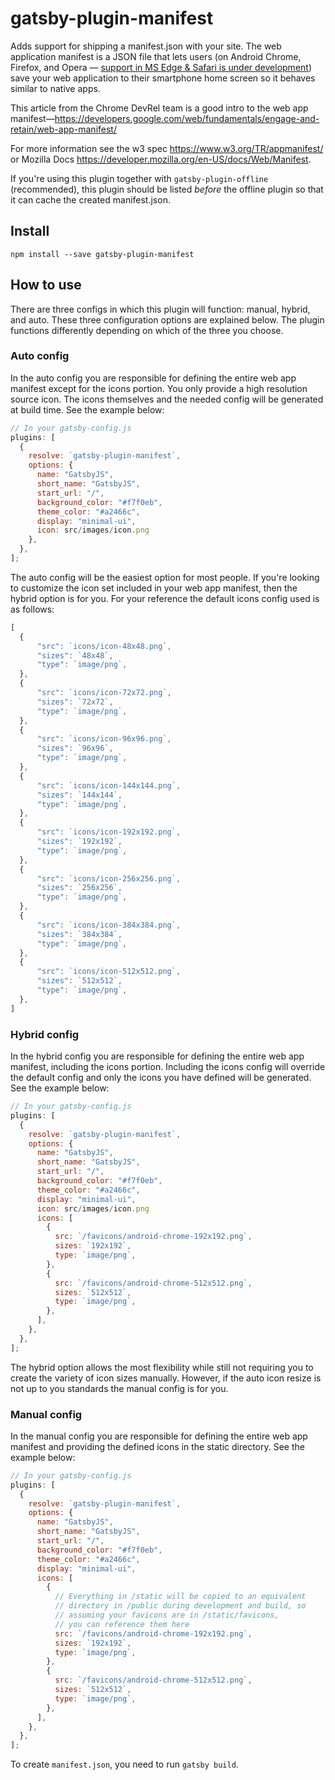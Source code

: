 # gatsby-plugin-manifest

Adds support for shipping a manifest.json with your site. The web application
manifest is a JSON file that lets users (on Android Chrome, Firefox, and Opera —
[support in MS Edge & Safari is under development](http://caniuse.com/#feat=web-app-manifest))
save your web application to their smartphone home screen so it behaves similar
to native apps.

This article from the Chrome DevRel team is a good intro to the web app
manifest—https://developers.google.com/web/fundamentals/engage-and-retain/web-app-manifest/

For more information see the w3 spec https://www.w3.org/TR/appmanifest/ or Mozilla Docs https://developer.mozilla.org/en-US/docs/Web/Manifest.

If you're using this plugin together with `gatsby-plugin-offline` (recommended),
this plugin should be listed _before_ the offline plugin so that it can cache
the created manifest.json.

## Install

`npm install --save gatsby-plugin-manifest`

## How to use

There are three configs in which this plugin will function: manual, hybrid, and auto. These three configuration options are explained below. The plugin functions differently depending on which of the three you choose.

### Auto config

In the auto config you are responsible for defining the entire web app manifest except for the icons portion. You only provide a high resolution source icon. The icons themselves and the needed config will be generated at build time. See the example below:

```javascript
// In your gatsby-config.js
plugins: [
  {
    resolve: `gatsby-plugin-manifest`,
    options: {
      name: "GatsbyJS",
      short_name: "GatsbyJS",
      start_url: "/",
      background_color: "#f7f0eb",
      theme_color: "#a2466c",
      display: "minimal-ui",
      icon: src/images/icon.png
    },
  },
];
```

The auto config will be the easiest option for most people. If you're looking to customize the icon set included in your web app manifest, then the hybrid option is for you. For your reference the default icons config used is as follows:

```js
[
  {
      "src": `icons/icon-48x48.png`,
      "sizes": `48x48`,
      "type": `image/png`,
  },
  {
      "src": `icons/icon-72x72.png`,
      "sizes": `72x72`,
      "type": `image/png`,
  },
  {
      "src": `icons/icon-96x96.png`,
      "sizes": `96x96`,
      "type": `image/png`,
  },
  {
      "src": `icons/icon-144x144.png`,
      "sizes": `144x144`,
      "type": `image/png`,
  },
  {
      "src": `icons/icon-192x192.png`,
      "sizes": `192x192`,
      "type": `image/png`,
  },
  {
      "src": `icons/icon-256x256.png`,
      "sizes": `256x256`,
      "type": `image/png`,
  },
  {
      "src": `icons/icon-384x384.png`,
      "sizes": `384x384`,
      "type": `image/png`,
  },
  {
      "src": `icons/icon-512x512.png`,
      "sizes": `512x512`,
      "type": `image/png`,
  },
]
```

### Hybrid config

In the hybrid config you are responsible for defining the entire web app manifest, including the icons portion. Including the icons config will override the default config and only the icons you have defined will be generated. See the example below:

```javascript
// In your gatsby-config.js
plugins: [
  {
    resolve: `gatsby-plugin-manifest`,
    options: {
      name: "GatsbyJS",
      short_name: "GatsbyJS",
      start_url: "/",
      background_color: "#f7f0eb",
      theme_color: "#a2466c",
      display: "minimal-ui",
      icon: src/images/icon.png
      icons: [
        {
          src: `/favicons/android-chrome-192x192.png`,
          sizes: `192x192`,
          type: `image/png`,
        },
        {
          src: `/favicons/android-chrome-512x512.png`,
          sizes: `512x512`,
          type: `image/png`,
        },
      ],
    },
  },
];
```
The hybrid option allows the most flexibility while still not requiring you to create the variety of icon sizes manually. However, if the auto icon resize is not up to you standards the manual config is for you.

### Manual config
In the manual config you are responsible for defining the entire web app manifest and providing the defined icons in the static directory. See the example below:

```javascript
// In your gatsby-config.js
plugins: [
  {
    resolve: `gatsby-plugin-manifest`,
    options: {
      name: "GatsbyJS",
      short_name: "GatsbyJS",
      start_url: "/",
      background_color: "#f7f0eb",
      theme_color: "#a2466c",
      display: "minimal-ui",
      icons: [
        {
          // Everything in /static will be copied to an equivalent
          // directory in /public during development and build, so
          // assuming your favicons are in /static/favicons,
          // you can reference them here
          src: `/favicons/android-chrome-192x192.png`,
          sizes: `192x192`,
          type: `image/png`,
        },
        {
          src: `/favicons/android-chrome-512x512.png`,
          sizes: `512x512`,
          type: `image/png`,
        },
      ],
    },
  },
];
```

To create `manifest.json`, you need to run `gatsby build`.


